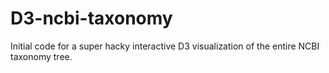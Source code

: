 # D3-ncbi-taxonomy

Initial code for a super hacky interactive D3 visualization of the entire NCBI taxonomy tree.
